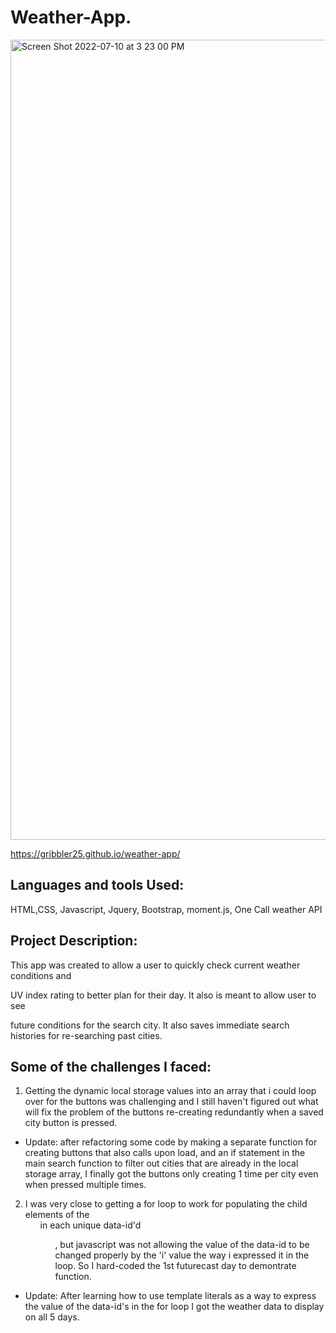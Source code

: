 # Weather-App.

<img width="1280" alt="Screen Shot 2022-07-10 at 3 23 00 PM" src="https://user-images.githubusercontent.com/98048059/178163543-46744f72-481c-4158-89a3-836f1ac8bcd8.png">

https://gribbler25.github.io/weather-app/

## Languages and tools Used:

HTML,CSS, Javascript, Jquery, Bootstrap, moment.js, One Call weather API

## Project Description:

This app was created to allow a user to quickly check current weather conditions and

UV index rating to better plan for their day. It also is meant to allow user to see

future conditions for the search city. It also saves immediate search histories for re-searching past cities.

## Some of the challenges I faced:

1. Getting the dynamic local storage values into an array that i could loop over for the buttons was challenging and I still haven't figured out what will fix the problem of the buttons re-creating redundantly when a saved city button is pressed.

- Update: after refactoring some code by making a separate function for creating buttons that also calls upon load, and an if statement in the main search function to filter out cities that are already in the local storage array, I finally got the buttons only creating 1 time per city even when pressed multiple times.

2. I was very close to getting a for loop to work for populating the child elements of the <ul> in each unique data-id'd <ul>, but javascript was not allowing the value of the data-id to be changed properly by the 'i' value the way i expressed it in the loop. So I hard-coded the 1st futurecast day to demontrate function.

- Update: After learning how to use template literals as a way to express the value of the data-id's in the for loop I got the weather data to display on all 5 days.
